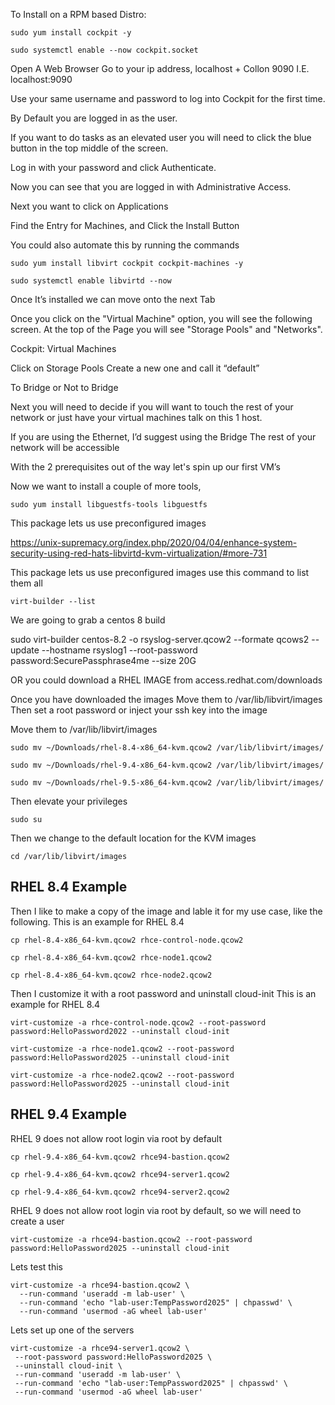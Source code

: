 To Install on a RPM based Distro:

```
sudo yum install cockpit -y 

sudo systemctl enable --now cockpit.socket
```

Open A Web Browser
Go to your ip address, localhost + Collon 9090
I.E. localhost:9090 

Use your same username and password to log into Cockpit for the first time.

By Default you are logged in as the user.

If you want to do tasks as an elevated user you will need to click the blue button in the top middle of the screen.

Log in with your password and click Authenticate.

Now you can see that you are logged in with Administrative Access.

Next you want to click on Applications

Find the Entry for Machines, and Click the Install Button

You could also automate this by running the commands

```
sudo yum install libvirt cockpit cockpit-machines -y

sudo systemctl enable libvirtd --now
```

Once It’s installed we can move onto the next Tab

Once you click on the "Virtual Machine" option, you will see the following screen.
At the top of the Page you will see "Storage Pools" and "Networks".


Cockpit: Virtual Machines

Click on Storage Pools
Create a new one and call it “default”

To Bridge or Not to Bridge

Next you will need to decide if you will want to touch the rest of your network or just have your virtual machines talk on this 1 host.

If you are using the Ethernet, I’d suggest using the Bridge
The rest of your network will be accessible 

With the 2 prerequisites out of the way let's spin up our first VM’s

Now we want to install a couple of more tools,

```
sudo yum install libguestfs-tools libguestfs

```

This package lets us use preconfigured images

https://unix-supremacy.org/index.php/2020/04/04/enhance-system-security-using-red-hats-libvirtd-kvm-virtualization/#more-731 

This package lets us use preconfigured images
use this command to list them all

```
virt-builder --list
```

We are going to grab a centos 8 build

sudo virt-builder centos-8.2 -o rsyslog-server.qcow2 --formate qcows2 --update --hostname rsyslog1 --root-password password:SecurePassphrase4me --size 20G

OR you could download a RHEL IMAGE from access.redhat.com/downloads

Once you have downloaded the images
Move them to /var/lib/libvirt/images
Then set a root password or inject your ssh key into the image

Move them to /var/lib/libvirt/images

```
sudo mv ~/Downloads/rhel-8.4-x86_64-kvm.qcow2 /var/lib/libvirt/images/

sudo mv ~/Downloads/rhel-9.4-x86_64-kvm.qcow2 /var/lib/libvirt/images/

sudo mv ~/Downloads/rhel-9.5-x86_64-kvm.qcow2 /var/lib/libvirt/images/

```

Then elevate your privileges

```
sudo su
```

Then we change to the default location for the KVM images

```
cd /var/lib/libvirt/images
```

## RHEL 8.4 Example

Then I like  to make a copy of the image and lable it for my use case, like the following. 
This is an example for RHEL 8.4

```
cp rhel-8.4-x86_64-kvm.qcow2 rhce-control-node.qcow2

cp rhel-8.4-x86_64-kvm.qcow2 rhce-node1.qcow2

cp rhel-8.4-x86_64-kvm.qcow2 rhce-node2.qcow2
```

Then I customize it with a root password and uninstall cloud-init
This is an example for RHEL 8.4

```
virt-customize -a rhce-control-node.qcow2 --root-password password:HelloPassword2022 --uninstall cloud-init

virt-customize -a rhce-node1.qcow2 --root-password password:HelloPassword2025 --uninstall cloud-init

virt-customize -a rhce-node2.qcow2 --root-password password:HelloPassword2025 --uninstall cloud-init
```

## RHEL 9.4 Example

RHEL 9 does not allow root login via root by default

```
cp rhel-9.4-x86_64-kvm.qcow2 rhce94-bastion.qcow2

cp rhel-9.4-x86_64-kvm.qcow2 rhce94-server1.qcow2

cp rhel-9.4-x86_64-kvm.qcow2 rhce94-server2.qcow2
```

RHEL 9 does not allow root login via root by default, so we will need to create a user

```
virt-customize -a rhce94-bastion.qcow2 --root-password password:HelloPassword2025 --uninstall cloud-init
```

Lets test this

```
virt-customize -a rhce94-bastion.qcow2 \
  --run-command 'useradd -m lab-user' \
  --run-command 'echo "lab-user:TempPassword2025" | chpasswd' \
  --run-command 'usermod -aG wheel lab-user'
```
Lets set up one of the servers


```
virt-customize -a rhce94-server1.qcow2 \
 --root-password password:HelloPassword2025 \
 --uninstall cloud-init \
 --run-command 'useradd -m lab-user' \
 --run-command 'echo "lab-user:TempPassword2025" | chpasswd' \
 --run-command 'usermod -aG wheel lab-user'
```




